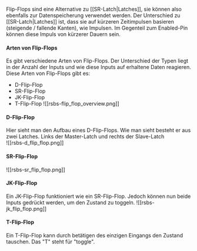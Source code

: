 Flip-Flops sind eine Alternative zu [[SR-Latch|Latches]], sie können also ebenfalls zur Datenspeicherung verwendet werden. Der Unterschied zu [[SR-Latch|Latches]] ist, dass sie auf kürzeren Zeitimpulsen basieren (steigende / fallende Kanten), wie Impulsen. Im Gegenteil zum Enabled-Pin können diese Impuls von kürzerer Dauern sein.

#### Arten von Flip-Flops
Es gibt verschiedene Arten von Flip-Flops. Der Unterschied der Typen liegt in der Anzahl der Inputs und wie diese Inputs auf erhaltene Daten reagieren. Diese Arten von Flip-Flops gibt es:
- D-Flip-Flop
- SR-Flip-Flop
- JK-Flip-Flop
- T-Flip-Flop
![[rsbs-flip_flop_overview.png]]
#### D-Flip-Flop

Hier sieht man den Aufbau eines D-Flip-Flops. Wie man sieht besteht er aus zwei Latches. Links der Master-Latch und rechts der Slave-Latch  
![[rsbs-d_flip_flop.png]]
#### SR-Flip-Flop

![[rsbs-sr_flip_flop.png]]
#### JK-Flip-Flop
Ein JK-Flip-Flop funktioniert wie ein SR-Flip-Flop. Jedoch können nun beide Inputs gedrückt werden, um den Zustand zu toggeln. 
![[rsbs-jk_flip_flop.png]]
#### T-Flip-Flop
Ein T-Flip-Flop kann durch betätigen des einzigen Eingangs den Zustand tauschen. Das "T" steht für "toggle".